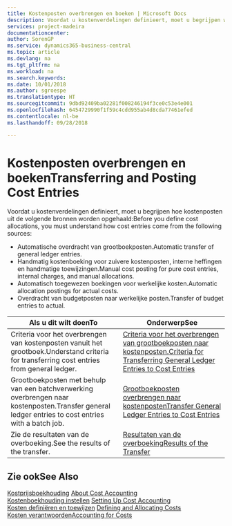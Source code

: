 ```yaml
---
title: Kostenposten overbrengen en boeken | Microsoft Docs
description: Voordat u kostenverdelingen definieert, moet u begrijpen waar kostenposten vandaankomen.
services: project-madeira
documentationcenter: 
author: SorenGP
ms.service: dynamics365-business-central
ms.topic: article
ms.devlang: na
ms.tgt_pltfrm: na
ms.workload: na
ms.search.keywords: 
ms.date: 10/01/2018
ms.author: sgroespe
ms.translationtype: HT
ms.sourcegitcommit: 9dbd92409ba02281f008246194f3ce0c53e4e001
ms.openlocfilehash: 6454729990f1f59c4cdd955ab4d8cda77461efed
ms.contentlocale: nl-be
ms.lasthandoff: 09/28/2018

---
```

# <a name="transferring-and-posting-cost-entries"></a><span data-ttu-id="15245-103">Kostenposten overbrengen en boeken</span><span class="sxs-lookup"><span data-stu-id="15245-103">Transferring and Posting Cost Entries</span></span>
<span data-ttu-id="15245-104">Voordat u kostenverdelingen definieert, moet u begrijpen hoe kostenposten uit de volgende bronnen worden opgehaald:</span><span class="sxs-lookup"><span data-stu-id="15245-104">Before you define cost allocations, you must understand how cost entries come from the following sources:</span></span>  

-   <span data-ttu-id="15245-105">Automatische overdracht van grootboekposten.</span><span class="sxs-lookup"><span data-stu-id="15245-105">Automatic transfer of general ledger entries.</span></span>  
-   <span data-ttu-id="15245-106">Handmatig kostenboeking voor zuivere kostenposten, interne heffingen en handmatige toewijzingen.</span><span class="sxs-lookup"><span data-stu-id="15245-106">Manual cost posting for pure cost entries, internal charges, and manual allocations.</span></span>  
-   <span data-ttu-id="15245-107">Automatisch toegewezen boekingen voor werkelijke kosten.</span><span class="sxs-lookup"><span data-stu-id="15245-107">Automatic allocation postings for actual costs.</span></span>  
-   <span data-ttu-id="15245-108">Overdracht van budgetposten naar werkelijke posten.</span><span class="sxs-lookup"><span data-stu-id="15245-108">Transfer of budget entries to actual.</span></span>  

|<span data-ttu-id="15245-109">**Als u dit wilt doen**</span><span class="sxs-lookup"><span data-stu-id="15245-109">**To**</span></span>|<span data-ttu-id="15245-110">**Onderwerp**</span><span class="sxs-lookup"><span data-stu-id="15245-110">**See**</span></span>|  
|------------|-------------|  
|<span data-ttu-id="15245-111">Criteria voor het overbrengen van kostenposten vanuit het grootboek.</span><span class="sxs-lookup"><span data-stu-id="15245-111">Understand criteria for transferring cost entries from general ledger.</span></span>|[<span data-ttu-id="15245-112">Criteria voor het overbrengen van grootboekposten naar kostenposten.</span><span class="sxs-lookup"><span data-stu-id="15245-112">Criteria for Transferring General Ledger Entries to Cost Entries</span></span>](finance-criteria-for-transferring-general-ledger-entries-to-cost-entries.md)|  
|<span data-ttu-id="15245-113">Grootboekposten met behulp van een batchverwerking overbrengen naar kostenposten.</span><span class="sxs-lookup"><span data-stu-id="15245-113">Transfer general ledger entries to cost entries with a batch job.</span></span>|[<span data-ttu-id="15245-114">Grootboekposten overbrengen naar kostenposten</span><span class="sxs-lookup"><span data-stu-id="15245-114">Transfer General Ledger Entries to Cost Entries</span></span>](finance-how-to-transfer-general-ledger-entries-to-cost-entries.md)|  
|<span data-ttu-id="15245-115">Zie de resultaten van de overboeking.</span><span class="sxs-lookup"><span data-stu-id="15245-115">See the results of the transfer.</span></span>|[<span data-ttu-id="15245-116">Resultaten van de overboeking</span><span class="sxs-lookup"><span data-stu-id="15245-116">Results of the Transfer</span></span>](finance-results-of-the-transfer.md)|  

## <a name="see-also"></a><span data-ttu-id="15245-117">Zie ook</span><span class="sxs-lookup"><span data-stu-id="15245-117">See Also</span></span>  
 <span data-ttu-id="15245-118">[Kostprijsboekhouding](finance-about-cost-accounting.md) </span><span class="sxs-lookup"><span data-stu-id="15245-118">[About Cost Accounting](finance-about-cost-accounting.md) </span></span>  
 <span data-ttu-id="15245-119">[Kostenboekhouding instellen](finance-set-up-cost-accounting.md) </span><span class="sxs-lookup"><span data-stu-id="15245-119">[Setting Up Cost Accounting](finance-set-up-cost-accounting.md) </span></span>  
 <span data-ttu-id="15245-120">[Kosten definiëren en toewijzen](finance-define-and-allocate-costs.md) </span><span class="sxs-lookup"><span data-stu-id="15245-120">[Defining and Allocating Costs](finance-define-and-allocate-costs.md) </span></span>  
 [<span data-ttu-id="15245-121">Kosten verantwoorden</span><span class="sxs-lookup"><span data-stu-id="15245-121">Accounting for Costs</span></span>](finance-manage-cost-accounting.md)

